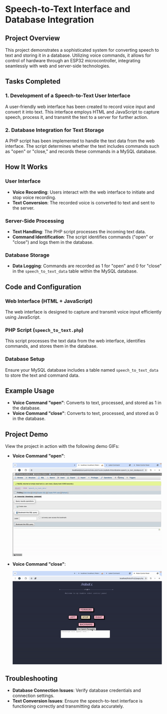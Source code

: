 # Speech-to-Text Interface and Database Integration

## Project Overview

This project demonstrates a sophisticated system for converting speech to text and storing it in a database. Utilizing voice commands, it allows for control of hardware through an ESP32 microcontroller, integrating seamlessly with web and server-side technologies.

## Tasks Completed

### 1. Development of a Speech-to-Text User Interface

A user-friendly web interface has been created to record voice input and convert it into text. This interface employs HTML and JavaScript to capture speech, process it, and transmit the text to a server for further action.

### 2. Database Integration for Text Storage

A PHP script has been implemented to handle the text data from the web interface. The script determines whether the text includes commands such as "open" or "close," and records these commands in a MySQL database.

## How It Works

### User Interface

- **Voice Recording**: Users interact with the web interface to initiate and stop voice recording.
- **Text Conversion**: The recorded voice is converted to text and sent to the server.

### Server-Side Processing

- **Text Handling**: The PHP script processes the incoming text data.
- **Command Identification**: The script identifies commands ("open" or "close") and logs them in the database.

### Database Storage

- **Data Logging**: Commands are recorded as 1 for "open" and 0 for "close" in the `speech_to_text_data` table within the MySQL database.

## Code and Configuration

### Web Interface (HTML + JavaScript)

The web interface is designed to capture and transmit voice input efficiently using JavaScript.

### PHP Script (`speech_to_text.php`)

This script processes the text data from the web interface, identifies commands, and stores them in the database.

### Database Setup

Ensure your MySQL database includes a table named `speech_to_text_data` to store the text and command data.

## Example Usage

- **Voice Command "open"**: Converts to text, processed, and stored as 1 in the database.
- **Voice Command "close"**: Converts to text, processed, and stored as 0 in the database.

## Project Demo

View the project in action with the following demo GIFs:

- **Voice Command "open"**:
  
  ![Voice Command "open" Demo](https://github.com/shathalshehri/Speech_to_Text/blob/main/open.gif)


- **Voice Command "close"**:
  
  ![Voice Command "close" Demo](https://github.com/shathalshehri/Speech_to_Text/blob/main/close.gif)

## Troubleshooting

- **Database Connection Issues**: Verify database credentials and connection settings.
- **Text Conversion Issues**: Ensure the speech-to-text interface is functioning correctly and transmitting data accurately.



